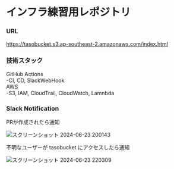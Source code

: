 # インフラ練習用レポジトリ

### URL
https://tasobucket.s3.ap-southeast-2.amazonaws.com/index.html

### 技術スタック
GitHub Actions  
-CI, CD, SlackWebHook  
AWS  
-S3, IAM, CloudTrail, CloudWatch, Lamnbda

### Slack Notification

PRが作成されたら通知

![スクリーンショット 2024-06-23 200143](https://github.com/yatami38/tasosite/assets/110647327/d3585b9e-d28d-445a-b70f-fcebb56b921b)

不明なユーザーが tasobucket にアクセスしたら通知

![スクリーンショット 2024-06-23 220309](https://github.com/yatami38/tasosite/assets/110647327/915280dd-558a-4088-955d-414c21637cff)